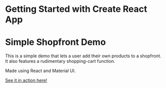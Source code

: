 # Getting Started with Create React App

# Simple Shopfront Demo

This is a simple demo that lets a user add their own products to a shopfront. It also features a rudimentary shopping-cart function.

Made using React and Material UI.

[See it in action here!](https://singular-faloodeh-52f94c.netlify.app/)
